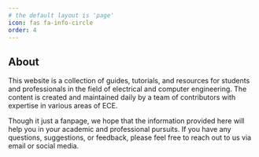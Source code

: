 ```yaml
---
# the default layout is 'page'
icon: fas fa-info-circle
order: 4
---
```


## About

This website is a collection of guides, tutorials, and resources for students and professionals in the field of electrical and computer engineering. The content is created and maintained daily by a team of contributors with expertise in various areas of ECE.

Though it just a fanpage, we hope that the information provided here will help you in your academic and professional pursuits. If you have any questions, suggestions, or feedback, please feel free to reach out to us via email or social media.


